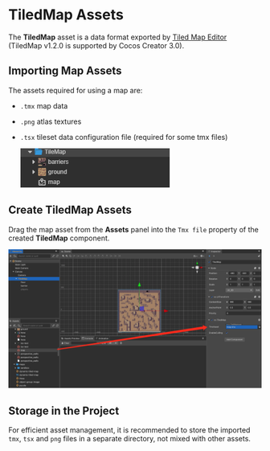 # TiledMap Assets

The **TiledMap** asset is a data format exported by [Tiled Map Editor](https://www.mapeditor.org/) (TiledMap v1.2.0 is supported by Cocos Creator 3.0).

## Importing Map Assets

The assets required for using a map are:

- `.tmx` map data
- `.png` atlas textures
- `.tsx` tileset data configuration file (required for some tmx files)

    ![tiledmap](tiledmap/import.png)

## Create TiledMap Assets

Drag the map asset from the **Assets** panel into the `Tmx file` property of the created **TiledMap** component.

![tiledmap](tiledmap/set_asset.png)

## Storage in the Project

For efficient asset management, it is recommended to store the imported `tmx`, `tsx` and `png` files in a separate directory, not mixed with other assets.
